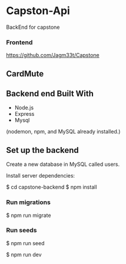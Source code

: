 # Capston-Api
BackEnd for capstone 

### Frontend

https://github.com/Jagm33t/Capstone

## CardMute

## Backend end Built With
- Node.js
- Express
- Mysql

(nodemon, npm, and MySQL already installed.)
## Set up the backend
Create a new database in MySQL called users.

Install server dependencies:

$ cd capstone-backend
$ npm install

### Run migrations

$ npm run migrate

### Run seeds

$ npm run seed

$ npm run dev
